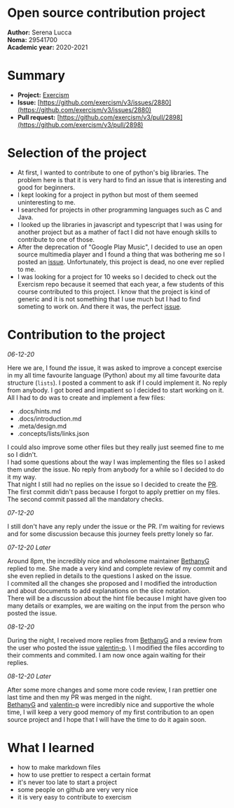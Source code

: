 # Open source contribution project

**Author:** Serena Lucca \
**Noma:** 29541700 \
**Academic year:** 2020-2021

# Summary

- **Project:** [Exercism](https://github.com/exercism/v3)
- **Issue:** [https://github.com/exercism/v3/issues/2880](https://github.com/exercism/v3/issues/2880)
- **Pull request:** [https://github.com/exercism/v3/pull/2898](https://github.com/exercism/v3/pull/2898)

# Selection of the project

- At first, I wanted to contribute to one of python's big libraries. The problem here is that it is very hard to find an issue that is interesting and good for beginners. 
- I kept looking for a project in python but most of them seemed uninteresting to me.
- I searched for projects in other programming languages such as C and Java.
- I looked up the libraries in javascript and typescript that I was using for another project but as a mather of fact I did not have enough skills to contribute to one of those.
- After the deprecation of "Google Play Music", I decided to use an open source multimedia player and I found a thing that was bothering me so I posted an [issue](https://github.com/timusus/Shuttle/issues/523). Unfortunately, this project is dead, no one ever replied to me.
- I was looking for a project for 10 weeks so I decided to check out the Exercism repo because it seemed that each year, a few students of this course contributed to this project. I know that the project is kind of generic and it is not something that I use much but I had to find someting to work on. And there it was, the perfect [issue](https://github.com/exercism/v3/issues/2880). 

# Contribution to the project

*06-12-20*

Here we are, I found *the* issue, it was asked to improve a concept exercise in my all time favourite language (Python) about my all time favourite data structure (`lists`).
I posted a comment to ask if I could implement it. No reply from anybody. I got bored and impatient so I decided to start working on it. All I had to do was to create and implement a few files:

- .docs/hints.md
- .docs/introduction.md
- .meta/design.md
- .concepts/lists/links.json 

I could also improve some other files but they really just seemed fine to me so I didn't. \
I had some questions about the way I was implementing the files so I asked them under the issue. No reply from anybody for a while so I decided to do it my way. \
That night I still had no replies on the issue so I decided to create the [PR](https://github.com/exercism/v3/pull/2898). The first commit didn't pass because I forgot to apply prettier on my files. The second commit passed all the mandatory checks.

*07-12-20*

I still don't have any reply under the issue or the PR. I'm waiting for reviews and for some discussion because this journey feels pretty lonely so far.

*07-12-20 Later*

Around 8pm, the incredibly nice and wholesome maintainer [BethanyG](https://github.com/BethanyG) replied to me. She made a very kind and complete review of my commit and she even replied in details to the questions I asked on the issue. \
I commited all the changes she proposed and I modified the introduction and about documents to add explanations on the slice notation. \
There will be a discussion about the hint file because I might have given too many details or examples, we are waiting on the input from the person who posted the issue.

*08-12-20*

During the night, I received more replies from [BethanyG](https://github.com/BethanyG) and a review from the user who posted the issue [valentin-p](https://github.com/valentin-p). \ 
I modified the files according to their comments and commited. I am now once again waiting for their replies.

*08-12-20 Later*

After some more changes and some more code review, I ran prettier one last time and then my PR was merged in the night. \
[BethanyG](https://github.com/BethanyG) and [valentin-p](https://github.com/valentin-p) were incredibly nice and supportive the whole time, I will keep a very good memory of my first contribution to an open source project and I hope that I will have the time to do it again soon.

# What I learned

- how to make markdown files
- how to use prettier to respect a certain format
- it's never too late to start a project
- some people on github are very very nice
- it is very easy to contribute to exercism


